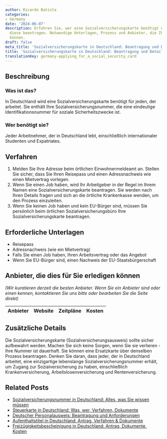 ```yaml
---
author: Ricardo Batista
categories:
- Germany
date: '2024-06-07'
description: Erfahren Sie, wer eine Sozialversicherungskarte benötigt und wie Sie
  diese beantragen. Notwendige Unterlagen, Prozess und Anbieter, die Ihnen helfen
  können.
draft: false
meta_title: 'Sozialversicherungskarte in Deutschland: Beantragung und Details'
title: 'Sozialversicherungskarte in Deutschland: Beantragung und Details'
translationKey: germany-applying_for_a_social_security_card
---
```



## Beschreibung
### Was ist das?
In Deutschland wird eine Sozialversicherungskarte benötigt für jeden, der arbeitet. Sie enthält Ihre Sozialversicherungsnummer, die eine eindeutige Identifikationsnummer für soziale Sicherheitszwecke ist.

### Wer benötigt sie?
Jeder Arbeitnehmer, der in Deutschland lebt, einschließlich internationaler Studenten und Expatriates.

## Verfahren
1. Melden Sie Ihre Adresse beim örtlichen Einwohnermeldeamt an. Stellen Sie sicher, dass Sie Ihren Reisepass und einen Adressnachweis wie einen Mietvertrag vorlegen.
2. Wenn Sie einen Job haben, wird Ihr Arbeitgeber in der Regel im Ihrem Namen eine Sozialversicherungskarte beantragen. Sie werden nach Ihren Details fragen und sich an die örtliche Krankenkasse wenden, um den Prozess einzuleiten.
3. Wenn Sie keinen Job haben und kein EU-Bürger sind, müssen Sie persönlich beim örtlichen Sozialversicherungsbüro Ihre Sozialversicherungskarte beantragen.

## Erforderliche Unterlagen
- Reisepass
- Adressnachweis (wie ein Mietvertrag)
- Falls Sie einen Job haben, Ihren Arbeitsvertrag oder das Angebot
- Wenn Sie EU-Bürger sind, einen Nachweis der EU-Staatsbürgerschaft

## Anbieter, die dies für Sie erledigen können

_(Wir kuratieren derzeit die besten Anbieter. Wenn Sie ein Anbieter sind oder einen kennen, kontaktieren Sie uns bitte oder bearbeiten Sie die Seite direkt)_

| Anbieter | Website | Zeitpläne | Kosten |
| --------------- | --------------- | :-------------: | :-------------: |

## Zusätzliche Details
Die Sozialversicherungskarte (Sozialversicherungsausweis) sollte sicher aufbewahrt werden. Machen Sie sich keine Sorgen, wenn Sie sie verlieren - Ihre Nummer ist dauerhaft. Sie können eine Ersatzkarte über denselben Prozess beantragen. Denken Sie daran, dass jeder, der in Deutschland arbeitet, eine einzigartige lebenslange Sozialversicherungsnummer erhält, um Zugang zur Sozialversicherung zu haben, einschließlich Krankenversicherung, Arbeitslosenversicherung und Rentenversicherung.
## Related Posts

- [Sozialversicherungsnummer in Deutschland: Alles, was Sie wissen müssen](https://tramitit.com/de/guides/germany/versicherungsnummer_beantragen/)
- [Steuerkarte in Deutschland: Was, wer, Verfahren, Dokumente](https://tramitit.com/de/guides/germany/lohnsteuerkarte_beantragen/)
- [Deutscher Personalausweis: Beantragung und Anforderungen](https://tramitit.com/de/guides/germany/beantragung_eines_personalausweises/)
- [Aufenthaltstitel in Deutschland: Antrag, Verfahren & Dokumente](https://tramitit.com/de/guides/germany/beantragung_eines_aufenthaltstitels/)
- [Freizügigkeitsbescheinigung in Deutschland: Antrag, Dokumente, Kosten](https://tramitit.com/de/guides/germany/freizugigkeitsbescheinigung/)